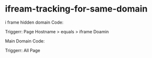 # ifream-tracking-for-same-domain

i frame hidden domain Code:

<script>
(function(){
  var origPush = dataLayer.push;
  dataLayer.push = function(obj){
    origPush.call(dataLayer, obj);
    if (obj.event === 'Form Submitted Complete') {
      parent.postMessage(
        { event: 'form_submit_iframe', formData: obj },
        'https://www.harringtonssf.com'
      );
    }
  };
})();
</script>


Triggerr: Page Hostname > equals > iframe Doamin


Main Domain Code:


<script>
window.addEventListener('message', function(e) {
  if (e.origin !== 'https://embed.perfectvenue.com') return;
  dataLayer.push(e.data);
});
</script>


Triggerr: All Page
